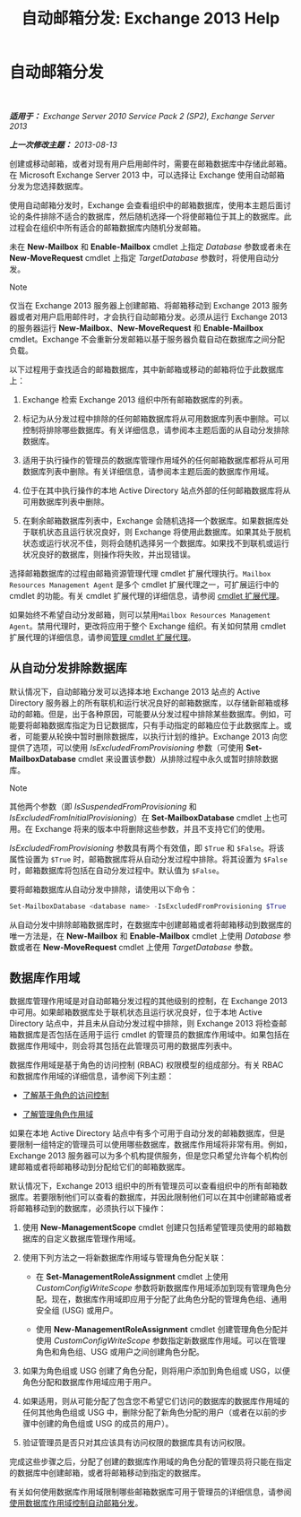 ﻿---
title: '自动邮箱分发: Exchange 2013 Help'
TOCTitle: 自动邮箱分发
ms:assetid: f4db4636-948c-466b-839c-300c1a3a9544
ms:mtpsurl: https://technet.microsoft.com/zh-cn/library/Ff477621(v=EXCHG.150)
ms:contentKeyID: 59636433
ms.date: 01/11/2018
mtps_version: v=EXCHG.150
ms.translationtype: HT
---

# 自动邮箱分发

 

_**适用于：** Exchange Server 2010 Service Pack 2 (SP2), Exchange Server 2013_

_**上一次修改主题：** 2013-08-13_

创建或移动邮箱，或者对现有用户启用邮件时，需要在邮箱数据库中存储此邮箱。在 Microsoft Exchange Server 2013 中，可以选择让 Exchange 使用自动邮箱分发为您选择数据库。

使用自动邮箱分发时，Exchange 会查看组织中的邮箱数据库，使用本主题后面讨论的条件排除不适合的数据库，然后随机选择一个将使邮箱位于其上的数据库。此过程会在组织中所有适合的邮箱数据库内随机分发邮箱。

未在 **New-Mailbox** 和 **Enable-Mailbox** cmdlet 上指定 *Database* 参数或者未在 **New-MoveRequest** cmdlet 上指定 *TargetDatabase* 参数时，将使用自动分发。

> [!NOTE]  
> 仅当在 Exchange 2013 服务器上创建邮箱、将邮箱移动到 Exchange 2013 服务器或者对用户启用邮件时，才会执行自动邮箱分发。必须从运行 Exchange 2013 的服务器运行 <strong>New-Mailbox</strong>、<strong>New-MoveRequest</strong> 和 <strong>Enable-Mailbox</strong> cmdlet。Exchange 不会重新分发邮箱以基于服务器负载自动在数据库之间分配负载。


以下过程用于查找适合的邮箱数据库，其中新邮箱或移动的邮箱将位于此数据库上：

1.  Exchange 检索 Exchange 2013 组织中所有邮箱数据库的列表。

2.  标记为从分发过程中排除的任何邮箱数据库将从可用数据库列表中删除。可以控制将排除哪些数据库。有关详细信息，请参阅本主题后面的从自动分发排除数据库。

3.  适用于执行操作的管理员的数据库管理作用域外的任何邮箱数据库都将从可用数据库列表中删除。有关详细信息，请参阅本主题后面的数据库作用域。

4.  位于在其中执行操作的本地 Active Directory 站点外部的任何邮箱数据库将从可用数据库列表中删除。

5.  在剩余邮箱数据库列表中，Exchange 会随机选择一个数据库。如果数据库处于联机状态且运行状况良好，则 Exchange 将使用此数据库。如果其处于脱机状态或运行状况不佳，则将会随机选择另一个数据库。如果找不到联机或运行状况良好的数据库，则操作将失败，并出现错误。

选择邮箱数据库的过程由邮箱资源管理代理 cmdlet 扩展代理执行。`Mailbox Resources Management Agent` 是多个 cmdlet 扩展代理之一，可扩展运行中的 cmdlet 的功能。有关 cmdlet 扩展代理的详细信息，请参阅 [cmdlet 扩展代理](cmdlet-extension-agents-exchange-2013-help.md)。

如果始终不希望自动分发邮箱，则可以禁用`Mailbox Resources Management Agent`。禁用代理时，更改将应用于整个 Exchange 组织。有关如何禁用 cmdlet 扩展代理的详细信息，请参阅[管理 cmdlet 扩展代理](manage-cmdlet-extension-agents-exchange-2013-help.md)。

## 从自动分发排除数据库

默认情况下，自动邮箱分发可以选择本地 Exchange 2013 站点的 Active Directory 服务器上的所有联机和运行状况良好的邮箱数据库，以存储新邮箱或移动的邮箱。但是，出于各种原因，可能要从分发过程中排除某些数据库。例如，可能要将邮箱数据库指定为日记数据库，只有手动指定的邮箱应位于此数据库上。或者，可能要从轮换中暂时删除数据库，以执行计划的维护。Exchange 2013 向您提供了选项，可以使用 *IsExcludedFromProvisioning* 参数（可使用 **Set-MailboxDatabase** cmdlet 来设置该参数）从排除过程中永久或暂时排除数据库。

> [!NOTE]  
> 其他两个参数（即 <em>IsSuspendedFromProvisioning</em> 和 <em>IsExcludedFromInitialProvisioning</em>）在 <strong>Set-MailboxDatabase</strong> cmdlet 上也可用。在 Exchange 将来的版本中将删除这些参数，并且不支持它们的使用。


*IsExcludedFromProvisioning* 参数具有两个有效值，即 `$True` 和 `$False`。将该属性设置为 `$True` 时，邮箱数据库将从自动分发过程中排除。将其设置为 `$False` 时，邮箱数据库将包括在自动分发过程中。默认值为 `$False`。

要将邮箱数据库从自动分发中排除，请使用以下命令：

```powershell
Set-MailboxDatabase <database name> -IsExcludedFromProvisioning $True
```

从自动分发中排除邮箱数据库时，在数据库中创建邮箱或者将邮箱移动到数据库的唯一方法是，在 **New-Mailbox** 和 **Enable-Mailbox** cmdlet 上使用 *Database* 参数或者在 **New-MoveRequest** cmdlet 上使用 *TargetDatabase* 参数。

## 数据库作用域

数据库管理作用域是对自动邮箱分发过程的其他级别的控制，在 Exchange 2013 中可用。如果邮箱数据库处于联机状态且运行状况良好，位于本地 Active Directory 站点中，并且未从自动分发过程中排除，则 Exchange 2013 将检查邮箱数据库是否包括在适用于运行 cmdlet 的管理员的数据库作用域中。如果包括在数据库作用域中，则会将其包括在此管理员可用的数据库列表中。

数据库作用域是基于角色的访问控制 (RBAC) 权限模型的组成部分。有关 RBAC 和数据库作用域的详细信息，请参阅下列主题：

  - [了解基于角色的访问控制](understanding-role-based-access-control-exchange-2013-help.md)

  - [了解管理角色作用域](understanding-management-role-scopes-exchange-2013-help.md)

如果在本地 Active Directory 站点中有多个可用于自动分发的邮箱数据库，但是要限制一组特定的管理员可以使用哪些数据库，数据库作用域将非常有用。例如，Exchange 2013 服务器可以为多个机构提供服务，但是您只希望允许每个机构创建邮箱或者将邮箱移动到分配给它们的邮箱数据库。

默认情况下，Exchange 2013 组织中的所有管理员可以查看组织中的所有邮箱数据库。若要限制他们可以查看的数据库，并因此限制他们可以在其中创建邮箱或者将邮箱移动到的数据库，必须执行以下操作：

1.  使用 **New-ManagementScope** cmdlet 创建只包括希望管理员使用的邮箱数据库的自定义数据库管理作用域。

2.  使用下列方法之一将新数据库作用域与管理角色分配关联：
    
      - 在 **Set-ManagementRoleAssignment** cmdlet 上使用 *CustomConfigWriteScope* 参数将新数据库作用域添加到现有管理角色分配。现在，数据库作用域即应用于分配了此角色分配的管理角色组、通用安全组 (USG) 或用户。
    
      - 使用 **New-ManagementRoleAssignment** cmdlet 创建管理角色分配并使用 *CustomConfigWriteScope* 参数指定新数据库作用域。可以在管理角色和角色组、USG 或用户之间创建角色分配。

3.  如果为角色组或 USG 创建了角色分配，则将用户添加到角色组或 USG，以便角色分配和数据库作用域应用于用户。

4.  如果适用，则从可能分配了包含您不希望它们访问的数据库的数据库作用域的任何其他角色组或 USG 中，删除分配了新角色分配的用户（或者在以前的步骤中创建的角色组或 USG 的成员的用户）。

5.  验证管理员是否只对其应该具有访问权限的数据库具有访问权限。

完成这些步骤之后，分配了创建的数据库作用域的角色分配的管理员将只能在指定的数据库中创建邮箱，或者将邮箱移动到指定的数据库。

有关如何使用数据库作用域限制哪些邮箱数据库可用于管理员的详细信息，请参阅[使用数据库作用域控制自动邮箱分发](control-automatic-mailbox-distribution-using-database-scopes-exchange-2013-help.md)。

